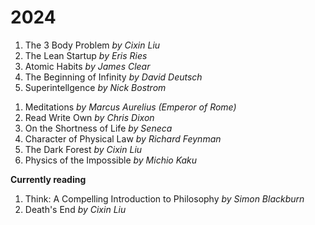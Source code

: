 

# 2024


1. The 3 Body Problem *by Cixin Liu*
1. The Lean Startup *by Eris Ries*
1. Atomic Habits *by James Clear*
1. The Beginning of Infinity *by David Deutsch*
1. Superintellgence *by Nick Bostrom*  
<!-- 1. <span class="fade-text-light">The First Three Minutes *by Steven Weinberg*</span> -->
1. Meditations *by Marcus Aurelius (Emperor of Rome)*  
1. Read Write Own *by Chris Dixon*
1. On the Shortness of Life *by Seneca*
1. Character of Physical Law *by Richard Feynman*
1. The Dark Forest *by Cixin Liu*
1. Physics of the Impossible *by Michio Kaku*

**Currently reading**
1. <span class="fade-text-light">Think: A Compelling Introduction to Philosophy *by Simon Blackburn*</span>
1. <span class="fade-text-light">Death's End *by Cixin Liu*</span>
